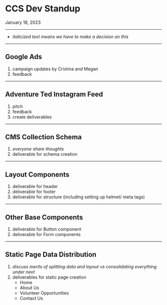 # CCS Dev Standup
 >
 January 18, 2023

---
- *italicized text means we have to make a decision on this*
---
## Google Ads
1) campaign updates by Cristina and Megan
2) feedback
---
## Adventure Ted Instagram Feed
1) pitch                                                                 
2) feedback
3) create deliverables
---
## CMS Collection Schema
1) *everyone share thoughts*                                
2) deliverable for schema creation
---
## Layout Components
1) deliverable for header                                 
2) deliverable for footer
3) deliverable for structure (including setting up helmet/ meta tags)
---
## Other Base Components
1) deliverable for Button component                          
2) deliverable for Form components
---
## Static Page Data Distribution
1) *discuss merits of splitting data and layout vs consolidating everything under next*
2) deliverables for static page creation
	  - Home
	  - About Us
	  - Volunteer Opportunities
	  - Contact Us